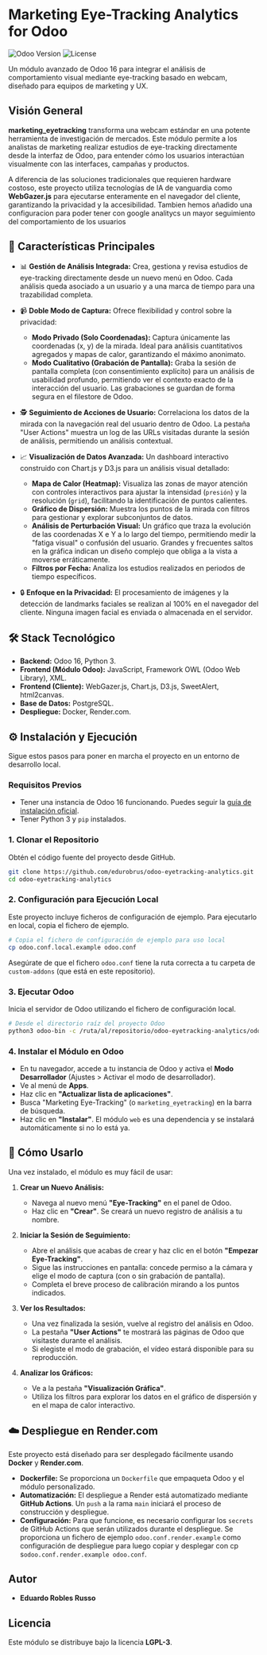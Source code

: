 # Marketing Eye-Tracking Analytics for Odoo

![Odoo Version](https://img.shields.io/badge/Odoo-16.0-875A7B.svg?style=flat)
![License](https://img.shields.io/badge/license-LGPL--3-blue.svg?style=flat)

Un módulo avanzado de Odoo 16 para integrar el análisis de comportamiento visual mediante eye-tracking basado en webcam, diseñado para equipos de marketing y UX.

## Visión General

**marketing_eyetracking** transforma una webcam estándar en una potente herramienta de investigación de mercados. Este módulo permite a los analistas de marketing realizar estudios de eye-tracking directamente desde la interfaz de Odoo, para entender cómo los usuarios interactúan visualmente con las interfaces, campañas y productos.

A diferencia de las soluciones tradicionales que requieren hardware costoso, este proyecto utiliza tecnologías de IA de vanguardia como **WebGazer.js** para ejecutarse enteramente en el navegador del cliente, garantizando la privacidad y la accesibilidad. Tambien hemos añadido una configuracion para poder tener con google analitycs un mayor seguimiento del comportamiento de los usuarios

## 🚀 Características Principales

*   📊 **Gestión de Análisis Integrada:** Crea, gestiona y revisa estudios de eye-tracking directamente desde un nuevo menú en Odoo. Cada análisis queda asociado a un usuario y a una marca de tiempo para una trazabilidad completa.

*   📹 **Doble Modo de Captura:** Ofrece flexibilidad y control sobre la privacidad:
    *   **Modo Privado (Solo Coordenadas):** Captura únicamente las coordenadas (x, y) de la mirada. Ideal para análisis cuantitativos agregados y mapas de calor, garantizando el máximo anonimato.
    *   **Modo Cualitativo (Grabación de Pantalla):** Graba la sesión de pantalla completa (con consentimiento explícito) para un análisis de usabilidad profundo, permitiendo ver el contexto exacto de la interacción del usuario. Las grabaciones se guardan de forma segura en el filestore de Odoo.

*   🕵️ **Seguimiento de Acciones de Usuario:** Correlaciona los datos de la mirada con la navegación real del usuario dentro de Odoo. La pestaña "User Actions" muestra un log de las URLs visitadas durante la sesión de análisis, permitiendo un análisis contextual.

*   📈 **Visualización de Datos Avanzada:** Un dashboard interactivo construido con Chart.js y D3.js para un análisis visual detallado:
    *   **Mapa de Calor (Heatmap):** Visualiza las zonas de mayor atención con controles interactivos para ajustar la intensidad (`presión`) y la resolución (`grid`), facilitando la identificación de puntos calientes.
    *   **Gráfico de Dispersión:** Muestra los puntos de la mirada con filtros para gestionar y explorar subconjuntos de datos.
    *   **Análisis de Perturbación Visual:** Un gráfico que traza la evolución de las coordenadas X e Y a lo largo del tiempo, permitiendo medir la "fatiga visual" o confusión del usuario. Grandes y frecuentes saltos en la gráfica indican un diseño complejo que obliga a la vista a moverse erráticamente.
    *   **Filtros por Fecha:** Analiza los estudios realizados en periodos de tiempo específicos.

*   🔒 **Enfoque en la Privacidad:** El procesamiento de imágenes y la detección de landmarks faciales se realizan al 100% en el navegador del cliente. Ninguna imagen facial es enviada o almacenada en el servidor.

## 🛠️ Stack Tecnológico

*   **Backend:** Odoo 16, Python 3.
*   **Frontend (Módulo Odoo):** JavaScript, Framework OWL (Odoo Web Library), XML.
*   **Frontend (Cliente):** WebGazer.js, Chart.js, D3.js, SweetAlert, html2canvas.
*   **Base de Datos:** PostgreSQL.
*   **Despliegue:** Docker, Render.com.

## ⚙️ Instalación y Ejecución

Sigue estos pasos para poner en marcha el proyecto en un entorno de desarrollo local.

### Requisitos Previos
*   Tener una instancia de Odoo 16 funcionando. Puedes seguir la [guía de instalación oficial](https://www.odoo.com/documentation/16.0/administration/install/install.html).
*   Tener Python 3 y `pip` instalados.

### 1. Clonar el Repositorio
Obtén el código fuente del proyecto desde GitHub.

```bash
git clone https://github.com/edurobrus/odoo-eyetracking-analytics.git
cd odoo-eyetracking-analytics
```

### 2. Configuración para Ejecución Local
Este proyecto incluye ficheros de configuración de ejemplo. Para ejecutarlo en local, copia el fichero de ejemplo.

```bash
# Copia el fichero de configuración de ejemplo para uso local
cp odoo.conf.local.example odoo.conf
```
Asegúrate de que el fichero `odoo.conf` tiene la ruta correcta a tu carpeta de `custom-addons` (que está en este repositorio).

### 3. Ejecutar Odoo
Inicia el servidor de Odoo utilizando el fichero de configuración local.

```bash
# Desde el directorio raíz del proyecto Odoo
python3 odoo-bin -c /ruta/al/repositorio/odoo-eyetracking-analytics/odoo.conf
```

### 4. Instalar el Módulo en Odoo
*   En tu navegador, accede a tu instancia de Odoo y activa el **Modo Desarrollador** (Ajustes > Activar el modo de desarrollador).
*   Ve al menú de **Apps**.
*   Haz clic en **"Actualizar lista de aplicaciones"**.
*   Busca "Marketing Eye-Tracking" (o `marketing_eyetracking`) en la barra de búsqueda.
*   Haz clic en **"Instalar"**. El módulo `web` es una dependencia y se instalará automáticamente si no lo está ya.

## 📖 Cómo Usarlo

Una vez instalado, el módulo es muy fácil de usar:

1.  **Crear un Nuevo Análisis:**
    *   Navega al nuevo menú **"Eye-Tracking"** en el panel de Odoo.
    *   Haz clic en **"Crear"**. Se creará un nuevo registro de análisis a tu nombre.

2.  **Iniciar la Sesión de Seguimiento:**
    *   Abre el análisis que acabas de crear y haz clic en el botón **"Empezar Eye-Tracking"**.
    *   Sigue las instrucciones en pantalla: concede permiso a la cámara y elige el modo de captura (con o sin grabación de pantalla).
    *   Completa el breve proceso de calibración mirando a los puntos indicados.

3.  **Ver los Resultados:**
    *   Una vez finalizada la sesión, vuelve al registro del análisis en Odoo.
    *   La pestaña **"User Actions"** te mostrará las páginas de Odoo que visitaste durante el análisis.
    *   Si elegiste el modo de grabación, el vídeo estará disponible para su reproducción.

4.  **Analizar los Gráficos:**
    *   Ve a la pestaña **"Visualización Gráfica"**.
    *   Utiliza los filtros para explorar los datos en el gráfico de dispersión y en el mapa de calor interactivo.

## ☁️ Despliegue en Render.com

Este proyecto está diseñado para ser desplegado fácilmente usando **Docker** y **Render.com**.

*   **Dockerfile:** Se proporciona un `Dockerfile` que empaqueta Odoo y el módulo personalizado.
*   **Automatización:** El despliegue a Render está automatizado mediante **GitHub Actions**. Un `push` a la rama `main` iniciará el proceso de construcción y despliegue.
*   **Configuración:** Para que funcione, es necesario configurar los `secrets` de GitHub Actions que serán utilizados durante el despliegue. Se proporciona un fichero de ejemplo `odoo.conf.render.example` como configuración de despliegue para luego copiar y desplegar con cp s`odoo.conf.render.example odoo.conf`.

## Autor

*   **Eduardo Robles Russo**

## Licencia

Este módulo se distribuye bajo la licencia **LGPL-3**.
